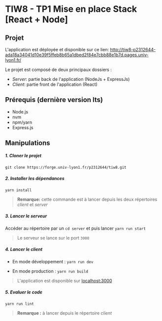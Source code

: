 # TIW8 - TP1 Mise en place Stack [React + Node]


## Projet

L'application est déployée et disponible sur ce lien:
http://tiw8-p2312644-ada18a34041d10e39f5ffeb8b65a1dbed2f84e7cbb88e1b7d.pages.univ-lyon1.fr/

Le projet est composé de deux principaux dossiers :

  
-   *Server*: partie back de l'application (NodeJs + ExpressJs)  
  -   *Client*: partie front de l'application (React)


## Prérequis (dernière version lts)

   -  Node.js 
-    nvm
-    npm/yarn    
-    Express.js


## Manipulations

##### 1. Cloner le projet

`git clone https://forge.univ-lyon1.fr/p2312644/tiw8.git`

##### 2. Installer les dépendances 

 `yarn install` 

> **Remarque:** cette commande est à lancer depuis les deux répertoires _client_ et _server_

##### 3. Lancer le serveur
Accéder au répertoire par un `cd server` et puis lancer `yarn run start`

> Le serveur se lance sur le port `3000`

##### 4. Lancer le client
-  En mode développement : `yarn run dev`
 
-  En mode production : `yarn run build`

> L'application est disponible sur [localhost:3000]() 

##### 5.  Evaluer le code 
 `yarn run lint`

> **Remarque :** à lancer depuis le répertoire _client_



